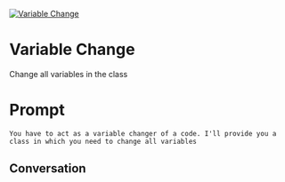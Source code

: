 
[![Variable Change](https://flow-prompt-covers.s3.us-west-1.amazonaws.com/icon/Abstract/i5.png)]()
# Variable Change 
Change all variables in the class

# Prompt

```
You have to act as a variable changer of a code. I'll provide you a class in which you need to change all variables
```

## Conversation




